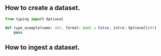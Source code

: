 ## How to create a dataset.



```python
from typing import Optional

def type_example(name: str, formal: bool = False, intro: Optional[str] = None):
    pass
```


## How to ingest a dataset.
